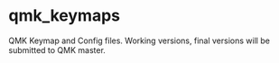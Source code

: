 # qmk_keymaps
QMK Keymap and Config files. Working versions, final versions will be submitted to QMK master.
